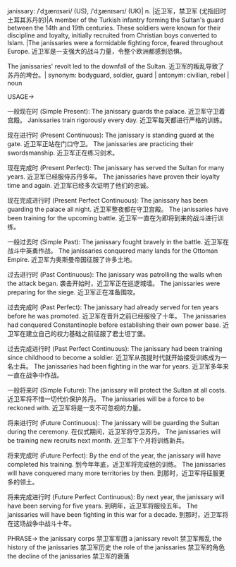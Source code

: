 janissary: /ˈdʒænɪsəri/ (US), /ˈdʒænɪsərɪ/ (UK)| n. |近卫军，禁卫军 (尤指旧时土耳其苏丹的)|A member of the Turkish infantry forming the Sultan's guard between the 14th and 19th centuries. These soldiers were known for their discipline and loyalty, initially recruited from Christian boys converted to Islam. |The janissaries were a formidable fighting force, feared throughout Europe.  近卫军是一支强大的战斗力量，令整个欧洲都感到恐惧。

The janissaries' revolt led to the downfall of the Sultan. 近卫军的叛乱导致了苏丹的垮台。| synonym: bodyguard, soldier, guard | antonym: civilian, rebel | noun


USAGE->

一般现在时 (Simple Present):
The janissary guards the palace. 近卫军守卫着宫殿。
Janissaries train rigorously every day.  近卫军每天都进行严格的训练。

现在进行时 (Present Continuous):
The janissary is standing guard at the gate. 近卫军正站在门口守卫。
The janissaries are practicing their swordsmanship. 近卫军正在练习剑术。

现在完成时 (Present Perfect):
The janissary has served the Sultan for many years. 近卫军已经服侍苏丹多年。
The janissaries have proven their loyalty time and again. 近卫军已经多次证明了他们的忠诚。

现在完成进行时 (Present Perfect Continuous):
The janissary has been guarding the palace all night. 近卫军整夜都在守卫宫殿。
The janissaries have been training for the upcoming battle. 近卫军一直在为即将到来的战斗进行训练。


一般过去时 (Simple Past):
The janissary fought bravely in the battle. 近卫军在战斗中英勇作战。
The janissaries conquered many lands for the Ottoman Empire. 近卫军为奥斯曼帝国征服了许多土地。

过去进行时 (Past Continuous):
The janissary was patrolling the walls when the attack began. 袭击开始时，近卫军正在巡逻城墙。
The janissaries were preparing for the siege. 近卫军正在准备围攻。

过去完成时 (Past Perfect):
The janissary had already served for ten years before he was promoted. 近卫军在晋升之前已经服役了十年。
The janissaries had conquered Constantinople before establishing their own power base. 近卫军在建立自己的权力基础之前征服了君士坦丁堡。

过去完成进行时 (Past Perfect Continuous):
The janissary had been training since childhood to become a soldier.  近卫军从孩提时代就开始接受训练成为一名士兵。
The janissaries had been fighting in the war for years. 近卫军多年来一直在战争中作战。


一般将来时 (Simple Future):
The janissary will protect the Sultan at all costs. 近卫军将不惜一切代价保护苏丹。
The janissaries will be a force to be reckoned with. 近卫军将是一支不可忽视的力量。

将来进行时 (Future Continuous):
The janissary will be guarding the Sultan during the ceremony.  在仪式期间，近卫军将守卫苏丹。
The janissaries will be training new recruits next month. 近卫军下个月将训练新兵。

将来完成时 (Future Perfect):
By the end of the year, the janissary will have completed his training. 到今年年底，近卫军将完成他的训练。
The janissaries will have conquered many more territories by then. 到那时，近卫军将征服更多的领土。


将来完成进行时 (Future Perfect Continuous):
By next year, the janissary will have been serving for five years. 到明年，近卫军将服役五年。
The janissaries will have been fighting in this war for a decade. 到那时，近卫军将在这场战争中战斗十年。


PHRASE->
the janissary corps 禁卫军军团
a janissary revolt 禁卫军叛乱
the history of the janissaries 禁卫军历史
the role of the janissaries 禁卫军的角色
the decline of the janissaries 禁卫军的衰落
